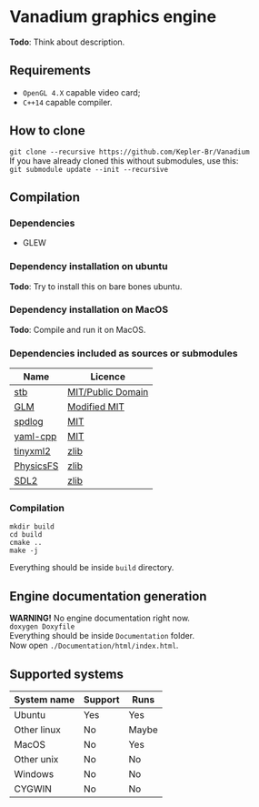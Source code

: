 # Vanadium graphics engine
**Todo**: Think about description.
## Requirements
* `OpenGL 4.X` capable video card;
* `C++14` capable compiler.
## How to clone
`git clone --recursive https://github.com/Kepler-Br/Vanadium`  
If you have already cloned this without submodules, use this:  
`git submodule update --init --recursive`
## Compilation
### Dependencies
* GLEW
### Dependency installation on ubuntu
**Todo**: Try to install this on bare bones ubuntu.
### Dependency installation on MacOS   
**Todo**: Compile and run it on MacOS.
### Dependencies included as sources or submodules
| Name          | Licence       |
| ------------- | ------------- |
| [stb](https://github.com/nothings/stb) | [MIT/Public Domain](https://github.com/nothings/stb/blob/master/LICENSE) |
| [GLM](https://github.com/g-truc/glm) | [Modified MIT](https://github.com/g-truc/glm/blob/master/manual.md#section0)|
| [spdlog](https://github.com/gabime/spdlog) | [MIT](https://github.com/gabime/spdlog/blob/v1.x/LICENSE)|
| [yaml-cpp](https://github.com/jbeder/yaml-cpp) | [MIT](https://github.com/jbeder/yaml-cpp/blob/master/LICENSE) |
| [tinyxml2](https://github.com/leethomason/tinyxml2) | [zlib](https://github.com/leethomason/tinyxml2/blob/master/LICENSE.txt)|
| [PhysicsFS](https://icculus.org/physfs/) | [zlib](https://hg.icculus.org/icculus/physfs/raw-file/tip/LICENSE.txt) |
| [SDL2](https://github.com/libsdl-org/SDL) | [zlib](https://github.com/libsdl-org/SDL/blob/main/LICENSE.txt) |

### Compilation
```
mkdir build
cd build
cmake ..
make -j
```  
Everything should be inside `build` directory.

## Engine documentation generation
**WARNING!** No engine documentation right now.  
`doxygen Doxyfile`  
Everything should be inside `Documentation` folder.  
Now open `./Documentation/html/index.html`.
## Supported systems
| System name   | Support       | Runs          |
| ------------- | ------------- | ------------- |
| Ubuntu        | Yes           | Yes           |
| Other linux   | No            | Maybe         |
| MacOS         | No            | Yes           |
| Other unix    | No            | No            |
| Windows       | No            | No            |
| CYGWIN        | No            | No            |
